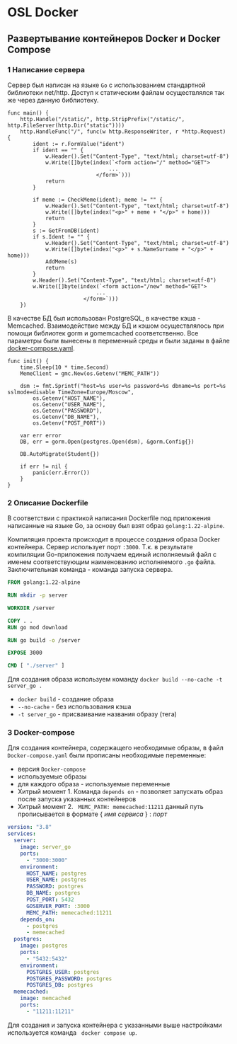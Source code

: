 # OSL Docker
## Развертывание контейнеров Docker и Docker Compose
### 1 Написание сервера

Сервер был написан на языке `Go` с использованием стандартной библиотеки net/http. Доступ к статическим файлам осуществлялся так же через данную библиотеку.

```golang
func main() {
	http.Handle("/static/", http.StripPrefix("/static/", http.FileServer(http.Dir("static"))))
	http.HandleFunc("/", func(w http.ResponseWriter, r *http.Request) {
		ident := r.FormValue("ident")
		if ident == "" {
			w.Header().Set("Content-Type", "text/html; charset=utf-8")
			w.Write([]byte(index(`<form action="/" method="GET">
								...
		  					</form>`)))
			return
		}

		if meme := CheckMeme(ident); meme != "" {
			w.Header().Set("Content-Type", "text/html; charset=utf-8")
			w.Write([]byte(index("<p>" + meme + "</p>" + home)))
			return
		}
		s := GetFromDB(ident)
		if s.Ident != "" {
			w.Header().Set("Content-Type", "text/html; charset=utf-8")
			w.Write([]byte(index("<p>" + s.NameSurname + "</p>" + home)))
			AddMeme(s)
			return
		}
		w.Header().Set("Content-Type", "text/html; charset=utf-8")
		w.Write([]byte(index(`<form action="/new" method="GET">
							...
	  					</form>`)))
	})
```

В качестве БД был использован PostgreSQL, в качестве кэша - Memcached. 
Взаимодействие между БД и кэшом осуществлялось при помощи библиотек gorm и gomemcached соответственно.
Все параметры были вынесены в переменный среды и были заданы в файле[ docker-compose.yaml](docker-compose.yaml).


```golang
func init() {
	time.Sleep(10 * time.Second)
	MemeClient = gmc.New(os.Getenv("MEMC_PATH"))

	dsm := fmt.Sprintf("host=%s user=%s password=%s dbname=%s port=%s sslmode=disable TimeZone=Europe/Moscow",
		os.Getenv("HOST_NAME"),
		os.Getenv("USER_NAME"),
		os.Getenv("PASSWORD"),
		os.Getenv("DB_NAME"),
		os.Getenv("POST_PORT"))

	var err error
	DB, err = gorm.Open(postgres.Open(dsm), &gorm.Config{})

	DB.AutoMigrate(Student{})

	if err != nil {
		panic(err.Error())
	}
}
```

### 2 Описание Dockerfile

В соответствии с практикой написания Dockerfile под приложения написанные на языке Go, за основу был взят образ `golang:1.22-alpine`. 

Компиляция проекта происходит в процессе создания образа Docker контейнера. 
Сервер использует порт `:3000`. Т.к. в результате компиляции Go-приложения получаем единый исполняемый файл с именем соответствующим наименованию исполняемого `.go` файла. 
Заключительная команда - команда запуска сервера.

```Dockerfile
FROM golang:1.22-alpine

RUN mkdir -p server

WORKDIR /server

COPY . .
RUN go mod download

RUN go build -o /server

EXPOSE 3000

CMD [ "./server" ]
```

Для создания образа используем команду `docker build --no-cache -t server_go .`
* `docker build` - создание образа
* `--no-cache` - без использования кэша
* `-t server_go` - присваивание названия образу (тега)

### 3 Docker-compose

Для создания контейнера, содержащего необходимые образы, в файл `Docker-compose.yaml` были прописаны необходимые переменные:
* версия `Docker-compose`
* используемые образы
* для каждого образа - используемые переменные  
* Хитрый момент 1. Команда `depends on` - позволяет запускать образ после запуска указанных контейнеров
* Хитрый момент 2. ` MEMC_PATH: memecached:11211` данный путь прописывается в формате { *имя сервиса* } : *порт*

```yaml
version: "3.8"
services:
  server:
    image: server_go
    ports:
      - "3000:3000"
    environment:
      HOST_NAME: postgres
      USER_NAME: postgres
      PASSWORD: postgres
      DB_NAME: postgres
      POST_PORT: 5432
      GOSERVER_PORT: :3000
      MEMC_PATH: memecached:11211
    depends_on:
      - postgres
      - memecached
  postgres:
    image: postgres
    ports:
      - "5432:5432"
    environment:
      POSTGRES_USER: postgres
      POSTGRES_PASSWORD: postgres
      POSTGRES_DB: postgres
  memecached:
    image: memcached
    ports: 
      - "11211:11211"
```

Для создания и запуска контейнера с указанными выше настройками используется команда ` docker compose up`.
